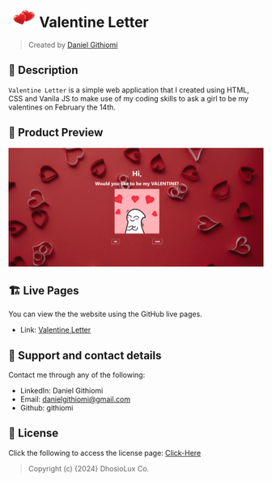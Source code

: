 # <a href="https://githiomi.github.io/Valentines-Letter" target="_blank"><img style="margin: 0px 5px" src="./Assets/hearts.png" alt="Valentines Letter" height="40" /></a>Valentine Letter

> Created by <a href="https://www.github.com/githiomi"> Daniel Githiomi </a>

## 🚧 Description

`Valentine Letter` is a simple web application that I created using HTML, CSS and Vanila JS to make use of my coding skills to ask a girl to be my valentines on February the 14th.

## 👀 Product Preview

![Screenshot](./Assets/Screenshot.png)

## 🏗️ Live Pages

You can view the the website using the GitHub live pages.

* Link: [Valentine Letter](https://githiomi.github.io/Valentines-Letter)

## 📧 Support and contact details

Contact me through any of the following:

* LinkedIn: Daniel Githiomi
* Email: danielgithiomi@gmail.com
* Github: githiomi

## 📃 License

Click the following to access the license
page: [Click-Here](https://githiomi.github.io/Privacy-Policy/)

> Copyright (c) {2024} DhosioLux Co.
